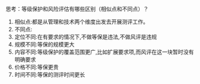 思考：等级保护和风险评估有哪些区别（相似点和不同点）？

1. 相似点:都是从管理和技术两个维度出发去开展测评工作。
2. 不同点:
  1. 定位不同:在有要求的情况下,不做等保是违法,不做风评是违规
  2. 规模不同:等保的规模更大
  3. 内容不同:等级保护的覆盖范围更广,比如扩展要求项,而风评在这一块暂时没有明确要求
  4. 价格不同:等保更贵
  5. 时间不同:等保的测评时间更长